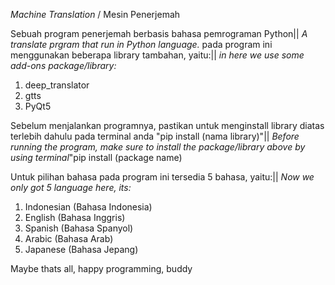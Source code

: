 _Machine Translation_ / Mesin Penerjemah

Sebuah program penerjemah berbasis bahasa pemrograman Python||
_A translate prgram that run in Python language._
  pada program ini menggunakan beberapa library tambahan, yaitu:||
  _in here we use some add-ons package/library:_
  1. deep_translator
  2. gtts
  3. PyQt5

Sebelum menjalankan programnya, pastikan untuk menginstall library diatas terlebih dahulu pada terminal anda "pip install (nama library)"||
_Before running the program, make sure to install the package/library above by using terminal_"pip install (package name)

Untuk pilihan bahasa pada program ini tersedia 5 bahasa, yaitu:||
_Now we only got 5 language here, its:_
  1. Indonesian (Bahasa Indonesia)
  2. English    (Bahasa Inggris)
  3. Spanish    (Bahasa Spanyol)
  4. Arabic     (Bahasa Arab)
  5. Japanese   (Bahasa Jepang)

Maybe thats all, happy programming, buddy
